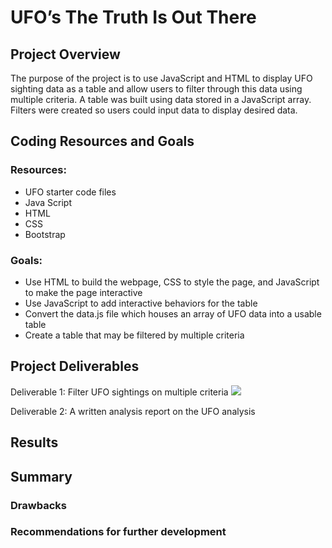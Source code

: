 # UFO’s The Truth Is Out There

## Project Overview
The purpose of the project is to use JavaScript and HTML to display UFO sighting data as a table and allow users to filter through this data using multiple criteria. A table was built using data stored in a JavaScript array. Filters were created so users could input data to display desired data. 


## Coding Resources and Goals 
### Resources: 

* UFO starter code files
* Java Script
* HTML
* CSS
* Bootstrap

### Goals: 

* Use HTML to build the webpage, CSS to style the page, and JavaScript to make the page interactive
* Use JavaScript to add interactive behaviors for the table
* Convert the data.js file which houses an array of UFO data into a usable table
* Create a table that may be filtered by multiple criteria


## Project Deliverables

Deliverable 1: Filter UFO sightings on multiple criteria 
<img class='fit-picture'
src="https://github.com/dbrashears63/UFOs/static/images/ufo_screenshot.png">

Deliverable 2: A written analysis report on the UFO analysis


## Results

## Summary

### Drawbacks

### Recommendations for further development

